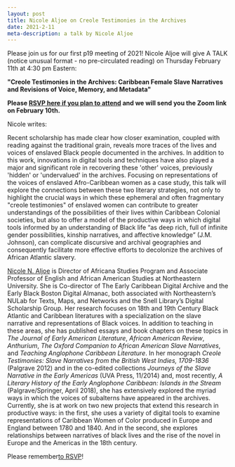 ```yaml
---
layout: post
title: Nicole Aljoe on Creole Testimonies in the Archives
date: 2021-2-11
meta-description: a talk by Nicole Aljoe
---
```


Please join us for our first p19 meeting of 2021! Nicole Aljoe will give A TALK (notice unusual format - no pre-circulated reading) on Thursday February 11th at 4:30 pm Eastern:

<b>"Creole Testimonies in the Archives: Caribbean Female Slave Narratives and Revisions of Voice, Memory, and Metadata"</b>

<b>Please [RSVP here if you plan to attend](https://forms.gle/kZedfkVxkKY9s32w6) and we will send you the Zoom link on February 10th.</b>

Nicole writes:

Recent scholarship has made clear how closer examination, coupled with reading against the traditional grain, reveals more traces of the lives and voices of enslaved Black people documented in the archives. In addition to this work, innovations in digital tools and techniques have also played a major and significant role in recovering these 'other' voices, previously 'hidden' or 'undervalued' in the archives. Focusing on representations of the voices of enslaved Afro-Caribbean women as a case study, this talk will explore the connections between these two literary strategies, not only to highlight the crucial ways in which these ephemeral and often fragmentary "creole testimonies" of enslaved women can contribute to greater understandings of the possibilities of their lives within Caribbean Colonial societies, but also to offer a model of the productive ways in which digital tools informed by an understanding of Black life “as deep rich, full of infinite gender possibilities, kinship narratives, and affective knowledge” (J.M. Johnson), can complicate discursive and archival geographies and consequently facilitate more effective efforts to decolonize the archives of African Atlantic slavery.

[Nicole N. Aljoe](https://cssh.northeastern.edu/faculty/nicole-aljoe/) is Director of Africana Studies Program and Associate Professor of English and African American Studies at Northeastern University. She is Co-director of The Early Caribbean Digital Archive and the Early Black Boston Digital Almanac, both associated with Northeastern’s NULab for Texts, Maps, and Networks and the Snell Library’s Digital Scholarship Group. Her research focuses on 18th and 19th Century Black Atlantic and Caribbean literatures with a specialization on the slave narrative and representations of Black voices. In addition to teaching in these areas, she has published essays and book chapters on these topics in *The Journal of Early American Literature*, *African American Review*, *Anthurium*, *The Oxford Companion to African American Slave Narratives*, and *Teaching Anglophone Caribbean Literature*. In her monograph *Creole Testimonies: Slave Narratives from the British West Indies, 1709-1836* (Palgrave 2012) and in the co-edited collections *Journeys of the Slave Narrative in the Early Americas* (UVA Press, 11/2014) and, most recently, *A Literary History of the Early Anglophone Caribbean: Islands in the Stream* (Palgrave/Springer, April 2018), she has extensively explored the myriad ways in which the voices of subalterns have appeared in the archives. Currently, she is at work on two new projects that extend this research in productive ways: in the first, she uses a variety of digital tools to examine representations of Caribbean Women of Color produced in Europe and England between 1780 and 1840. And in the second, she explores relationships between narratives of black lives and the rise of the novel in Europe and the Americas in the 18th century.

Please remember[to RSVP](https://forms.gle/kZedfkVxkKY9s32w6)!
